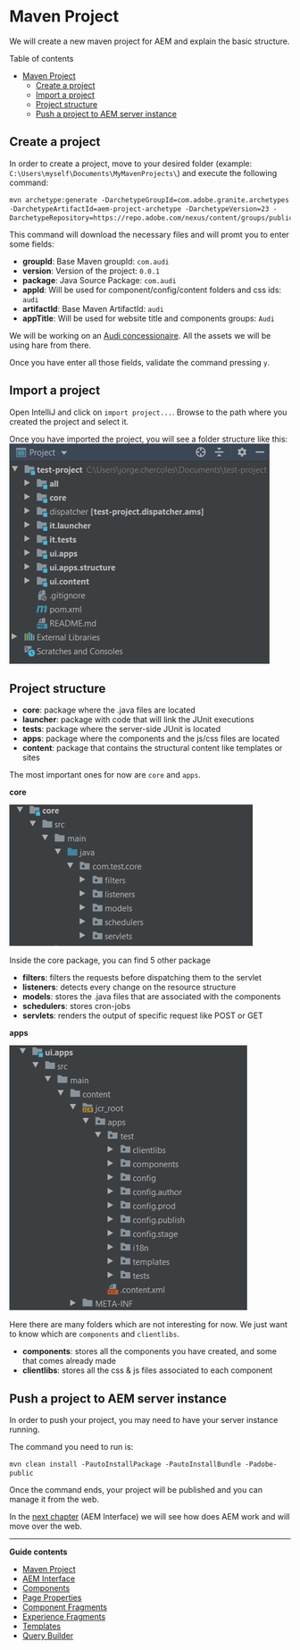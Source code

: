 # Maven Project

We will create a new maven project for AEM and explain the basic structure.

Table of contents

- [Maven Project](#maven-project)
  - [Create a project](#create-a-project)
  - [Import a project](#import-a-project)
  - [Project structure](#project-structure)
  - [Push a project to AEM server instance](#push-a-project-to-aem-server-instance)

## Create a project

In order to create a project, move to your desired folder (example: `C:\Users\myself\Documents\MyMavenProjects\`) and execute the following command:
```
mvn archetype:generate -DarchetypeGroupId=com.adobe.granite.archetypes -DarchetypeArtifactId=aem-project-archetype -DarchetypeVersion=23 -DarchetypeRepository=https://repo.adobe.com/nexus/content/groups/public
```
This command will download the necessary files and will promt you to enter some fields:
- **groupId**: Base Maven groupId: `com.audi`
- **version**: Version of the project: `0.0.1`
- **package**: Java Source Package: `com.audi`
- **appId**: Will be used for component/config/content folders and css ids: `audi`
- **artifactId**: Base Maven ArtifactId: `audi`
- **appTitle**: Will be used for website title and components groups: `Audi`

We will be working on an [Audi concessionaire](https://www.audi.es/es/web/es.html). All the assets we will be using hare from there.

Once you have enter all those fields, validate the command pressing `y`.

## Import a project

Open IntelliJ and click on `import project...`. Browse to the path where you created the project and select it.

Once you have imported the project, you will see a folder structure like this:
![Project structure](assets/project_structure.png)


## Project structure

- **core**: package where the .java files are located
- **launcher**: package with code that will link the JUnit executions
- **tests**: package where the server-side JUnit is located
- **apps**: package where the components and the js/css files are located
- **content**: package that contains the structural content like templates or sites

The most important ones for now are `core` and `apps`.

**core**

![Core structure](assets/core_structure.png)

Inside the core package, you can find 5 other package
- **filters**: filters the requests before dispatching them to the servlet
- **listeners**: detects every change on the resource structure
- **models**: stores the .java files that are associated with the components
- **schedulers**: stores cron-jobs
- **servlets**: renders the output of specific request like POST or GET

**apps**

![Apps structure](assets/apps_structure.png)

Here there are many folders which are not interesting for now. We just want to know which are `components` and `clientlibs`.

- **components**: stores all the components you have created, and some that comes already made
- **clientlibs**: stores all the css & js files associated to each component

## Push a project to AEM server instance

In order to push your project, you may need to have your server instance running.

The command you need to run is:
```
mvn clean install -PautoInstallPackage -PautoInstallBundle -Padobe-public
```

Once the command ends, your project will be published and you can manage it from the web.


In the [next chapter](../2_aem_interface/Readme.md) (AEM Interface) we will see how does AEM work and will move over the web.

---

**Guide contents**
- [Maven Project](../1_maven_project/Readme.md)
- [AEM Interface](../2_aem_interface/Readme.md)
- [Components](../3_components/Readme.md)
- [Page Properties](../4_page_properties/Readme.md)
- [Component Fragments](../5_component_fragments/Readme.md)
- [Experience Fragments](../6_experience_fragments/Readme.md)
- [Templates](../7_templates/Readme.md)
- [Query Builder](../8_query_builder/Readme.md)